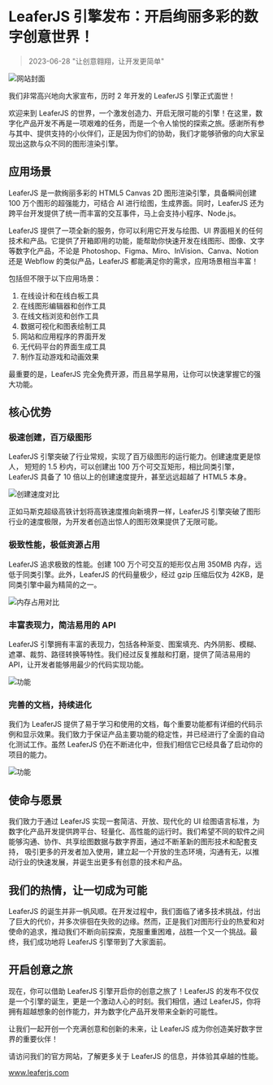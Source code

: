 # LeaferJS 引擎发布：开启绚丽多彩的数字创意世界！

> 2023-06-28 "让创意翱翔，让开发更简单"

![网站封面](/image/home.png)

我们非常高兴地向大家宣布，历时 2 年开发的 LeaferJS 引擎正式面世！

欢迎来到 LeaferJS 的世界，一个激发创造力、开启无限可能的引擎！在这里，数字化产品开发不再是一项艰难的任务，而是一个令人愉悦的探索之旅。感谢所有参与其中、提供支持的小伙伴们，正是因为你们的协助，我们才能够骄傲的向大家呈现出这款与众不同的图形渲染引擎。

## 应用场景

LeaferJS 是一款绚丽多彩的 HTML5 Canvas 2D 图形渲染引擎，具备瞬间创建 100 万个图形的超强能力，可结合 AI 进行绘图，生成界面。同时，LeaferJS 还为跨平台开发提供了统一而丰富的交互事件，马上会支持小程序、Node.js。

LeaferJS 提供了一项全新的服务，你可以利用它开发与绘图、UI 界面相关的任何技术和产品。它提供了开箱即用的功能，能帮助你快速开发在线图形、图像、文字等数字化产品，不论是 Photoshop、Figma、Miro、InVision、Canva、Notion 还是 Webflow 的类似产品，LeaferJS 都能满足你的需求，应用场景相当丰富！

包括但不限于以下应用场景：

1. 在线设计和在线白板工具
2. 在线图形编辑器和创作工具
3. 在线文档浏览和创作工具
4. 数据可视化和图表绘制工具
5. 网站和应用程序的界面开发
6. 无代码平台的界面生成工具
7. 制作互动游戏和动画效果

最重要的是，LeaferJS 完全免费开源，而且易学易用，让你可以快速掌握它的强大功能。

## 核心优势

### 极速创建，百万级图形

LeaferJS 引擎突破了行业常规，实现了百万级图形的运行能力。创建速度更是惊人， 短短的 1.5 秒内，可以创建出 100 万个可交互矩形，相比同类引擎，LeaferJS 具备了 10 倍以上的创建速度提升，甚至远远超越了 HTML5 本身。

![创建速度对比](/image/compare-create.png)

正如马斯克超级高铁计划将高铁速度推向新境界一样，LeaferJS 引擎突破了图形行业的速度极限，为开发者创造出惊人的图形效果提供了无限可能。

### 极致性能，极低资源占用

LeaferJS 追求极致的性能。创建 100 万个可交互的矩形仅占用 350MB 内存，远低于同类引擎。此外，LeaferJS 的代码量极少，经过 gzip 压缩后仅为 42KB，是同类引擎中最为精简的之一。

![内存占用对比](/image/compare-memory.png)

### 丰富表现力，简洁易用的 API

LeaferJS 引擎拥有丰富的表现力，包括各种渐变、图案填充、内外阴影、模糊、 遮罩、裁剪、路径转换等特性。我们经过反复推敲和打磨，提供了简洁易用的 API，让开发者能够用最少的代码实现功能。

![功能](/image/example-a.png)

### 完善的文档，持续进化

我们为 LeaferJS 提供了易于学习和使用的文档，每个重要功能都有详细的代码示例和显示效果。我们致力于保证产品主要功能的稳定性，并已经进行了全面的自动化测试工作。虽然 LeaferJS 仍在不断进化中，但我们相信它已经具备了启动你的项目的能力。

![功能](/image/example-b.png)

## 使命与愿景

我们致力于通过 LeaferJS 实现一套简洁、开放、现代化的 UI 绘图语言标准，为数字化产品开发提供跨平台、轻量化、高性能的运行时。我们希望不同的软件之间能够沟通、协作、共享绘图数据与数字界面，通过不断革新的图形技术和配套支持， 吸引更多的开发者加入使用，建立起一个开放的生态环境，沟通有无，以推动行业的快速发展，并诞生出更多有创意的技术和产品。

## 我们的热情，让一切成为可能

LeaferJS 的诞生并非一帆风顺。在开发过程中，我们面临了诸多技术挑战，付出了巨大的代价，并多次徘徊在失败的边缘。然而，正是我们对图形行业的热爱和对使命的追求，推动我们不断向前探索，克服重重困难，战胜一个又一个挑战。最终，我们成功地将 LeaferJS 引擎带到了大家面前。

## 开启创意之旅

现在，你可以借助 LeaferJS 引擎开启你的创意之旅了！LeaferJS 的发布不仅仅是一个引擎的诞生，更是一个激动人心的时刻。我们相信，通过 LeaferJS，你将拥有超越想象的创作能力，并为数字化产品开发带来全新的可能性。

让我们一起开创一个充满创意和创新的未来，让 LeaferJS 成为你创造美好数字世界的重要伙伴！

请访问我们的官方网站，了解更多关于 LeaferJS 的信息，并体验其卓越的性能。

www.leaferjs.com
